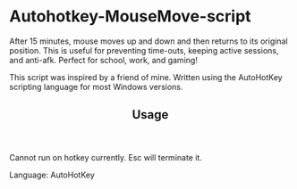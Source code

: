 # Autohotkey-MouseMove-script
After 15 minutes, mouse moves up and down and then returns to its original position. This is useful for preventing time-outs, keeping active sessions, and anti-afk. Perfect for school, work, and gaming!
<p>This script was inspired by a friend of mine. Written using the AutoHotKey scripting language for most Windows versions.</p>
<header> 
<h2>Usage</h2> 
</header> 
<p>Cannot run on hotkey currently. Esc will terminate it.</p>
<p> </p>
<p>Language: AutoHotKey</p>
